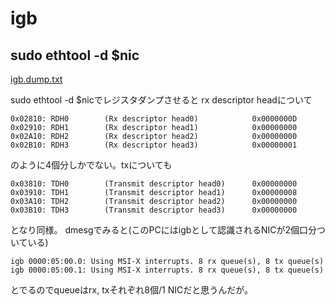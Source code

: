# igb

## sudo ethtool -d $nic

[igb.dump.txt](igb.dump.txt)

sudo ethtool -d $nicでレジスタダンプさせると
rx descriptor headについて
```
0x02810: RDH0        (Rx descriptor head0)            0x0000000D
0x02910: RDH1        (Rx descriptor head1)            0x00000000
0x02A10: RDH2        (Rx descriptor head2)            0x00000000
0x02B10: RDH3        (Rx descriptor head3)            0x00000001
```
のように4個分しかでない。txについても
```
0x03810: TDH0        (Transmit descriptor head0)      0x00000000
0x03910: TDH1        (Transmit descriptor head1)      0x00000008
0x03A10: TDH2        (Transmit descriptor head2)      0x00000000
0x03B10: TDH3        (Transmit descriptor head3)      0x00000000
```
となり同様。
dmesgでみると(このPCにはigbとして認識されるNICが2個口分ついている)

```
igb 0000:05:00.0: Using MSI-X interrupts. 8 rx queue(s), 8 tx queue(s)
igb 0000:05:00.1: Using MSI-X interrupts. 8 rx queue(s), 8 tx queue(s)
```
とでるのでqueueはrx, txそれぞれ8個/1 NICだと思うんだが。
